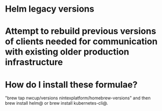 # Helm legacy versions

# Attempt to rebuild previous versions of clients needed for communication with existing older production infrastructure

# How do I install these formulae?

"brew tap nwcup/versions nintexplatform/homebrew-versions" and then brew install helm@<version> or brew install kubernetes-cli@<version>.

